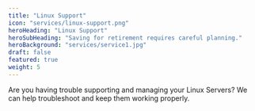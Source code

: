 ```yaml
---
title: "Linux Support"
icon: "services/linux-support.png"
heroHeading: "Linux Support"
heroSubHeading: "Saving for retirement requires careful planning."
heroBackground: "services/service1.jpg"
draft: false
featured: true
weight: 5
---
```


Are you having trouble supporting and managing your Linux Servers? We can help troubleshoot and keep them working properly.
